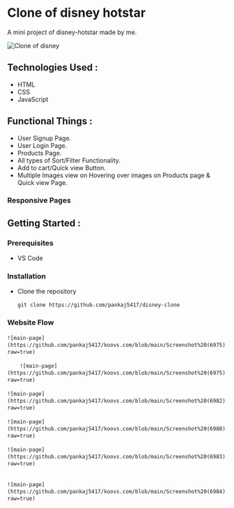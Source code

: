 # Clone of disney hotstar

A mini project of disney-hotstar made by me.



![Clone of disney](https://miro.medium.com/max/875/1*9_Dsv9Wl1PStg6CtJnJFZg.jpeg)

## Technologies Used :
* HTML
* CSS
* JavaScript


## Functional Things :
* User Signup Page.
* User Login Page.
* Products Page.
* All types of Sort/Filter Functionality.
* Add to cart/Quick view Button.
* Multiple Images view on Hovering over images on Products page & Quick view Page.


### Responsive Pages



## Getting Started :


### Prerequisites 
* VS Code


### Installation 
* Clone the repository
    ``` 
    git clone https://github.com/pankaj5417/disney-clone
    ```
### Website Flow


    ![main-page](https://github.com/pankaj5417/koovs.com/blob/main/Screenshot%20(6975).png?raw=true)
    
        ![main-page](https://github.com/pankaj5417/koovs.com/blob/main/Screenshot%20(6975).png?raw=true)
        
    ![main-page](https://github.com/pankaj5417/koovs.com/blob/main/Screenshot%20(6982).png?raw=true)
    
    ![main-page](https://github.com/pankaj5417/koovs.com/blob/main/Screenshot%20(6980).png?raw=true)
    
    ![main-page](https://github.com/pankaj5417/koovs.com/blob/main/Screenshot%20(6983).png?raw=true)
    
    
    ![main-page](https://github.com/pankaj5417/koovs.com/blob/main/Screenshot%20(6984).png?raw=true)


